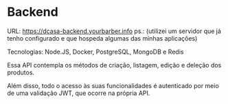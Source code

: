 # Backend

URL: https://dcasa-backend.yourbarber.info
ps.: (utilizei um servidor que já tenho configurado e que hospeda algumas das minhas aplicações)

Tecnologias: Node.JS, Docker, PostgreSQL, MongoDB e Redis

Essa API contempla os métodos de criação, listagem, edição e deleção dos produtos. 

Além disso, todo o acesso às suas funcionalidades é autenticado por meio de uma validação JWT, que ocorre na própria API.

